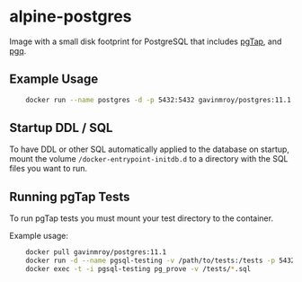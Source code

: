 # alpine-postgres

Image with a small disk footprint for PostgreSQL that includes
[pgTap](http://pgtap.org), and [pgq](http://pgq.github.io).

## Example Usage

```bash
    docker run --name postgres -d -p 5432:5432 gavinmroy/postgres:11.1
```

## Startup DDL / SQL

To have DDL or other SQL automatically applied to the database on startup,
mount the volume  `/docker-entrypoint-initdb.d` to a directory with the
SQL files you want to run.

## Running pgTap Tests

To run pgTap tests you must mount your test directory to the container.

Example usage:

```bash
    docker pull gavinmroy/postgres:11.1
    docker run -d --name pgsql-testing -v /path/to/tests:/tests -p 5432 gavinmroy/postgres:11.1
    docker exec -t -i pgsql-testing pg_prove -v /tests/*.sql
```
